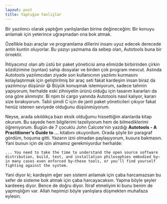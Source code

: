 ```yaml
---
layout: post
title: Yaptığım Yanlışlar
---
```


Bir yazılımcı olarak yaptığım yanlışlardan birine değineceğim: Bir konuyu anlamak için yeterince uğraşmadan ona bok atmak.

Özellikle bazı araçlar ve programlama dillerini insanı uyuz edecek derecede antin kuntin oluyorlar. Bu yazıyı yazmama da sebep olan, Autotools buna bir örnektir.

İhtiyacımız olan altı üstü bir paket yöneticisi ama elimizde birbirinden çirkin sözdizimine (syntax) sahip dosyalar ve birden çok program mevcut. Aslında Autotools yazılımcıdan ziyade son kullanıcının yazılımı kurmasını kolaylaştırmak için geliştirilmiş bir araç seti fakat kardeşim insan biraz da yazılımcıyı düşünür 😃 Büyük konuşmak istemiyorum, sadece tahmin yapıyorum; herhalde eski zihniyetin ürünü olduğu için tasarım kararları da ona göre alınmıştır. Bi npm bi cargo yanında Autotools nasıl kalıyor, kararı size bırakıyorum. Tabii şimdi C için de janti paket yöneticileri çıkıyor fakat henüz istenen seviyede olduğunu düşünmüyorum.

Neyse, arada sıkıldıkça bazı eksik olduğumu hissettiğim alanlarda kitap okurum. Bu sayede hem bilgilerimi tazeliyorum hem de bilmediklerimi öğreniyorum. Bugün de 7 çocuklu John Calcote'nin yazdığı **Autotools - A Practitioner's Guide to ...** kitabını okuyordum. Orada şöyle bir paragraf gördüm, hoşuma gitti. Yazarın izni olmadan paylaşıyorum, kusura bakmasın. Yani bunun için de izin almamız gerekmiyordur herhalde:

`
... You need to take the time to understand the open source software distribution, build, test, and installation philosophies embodied by—in many cases even enforced by—these tools, or you’ll find yourself fighting against the system.
`

Yani diyor ki; kardeşim eğer sen sistemi anlamak için çaba harcamazsan bu sefer de sisteme bok atmak için çaba harcayacaksın. Yapma böyle şeyler kardeeeş diyor. Bence de doğru diyor. İtiraf etmeliyim ki bunu benim de yapmışlığım var. Allah hepimizi böyle yanlışlara düşmekten muhafaza eylesin.